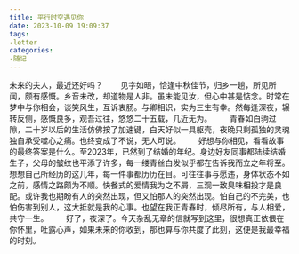 ```yaml
---
title: 平行时空遇见你
date: 2023-10-09 19:09:37
tags:
-letter
categories:
-随记
---
```


未来的夫人，最近还好吗？
&emsp;&emsp;见字如晤，恰逢中秋佳节，归乡一趟，所见所闻，颇有感慨。乡音未改，却道物是人非。虽未能见汝，但心中甚是惦念。时常在梦中与你相会，谈笑风生，互诉衷肠。与卿相识，实为三生有幸。然每逢深夜，辗转反侧，感慨良多，观吾过往，悠悠二十五载，几近无为。
&emsp;&emsp;青春如白驹过隙，二十岁以后的生活仿佛按了加速键，白天好似一具躯壳，夜晚只剩孤独的灵魂独自承受噬心之痛。也终变成了不说，无人可说。
&emsp;&emsp;好想与你相见，看看故事的最终答案是什么。至2023年，已然到了结婚的年纪。身边好友同事都陆续结婚生子，父母的皱纹也平添了许多，每一缕青丝白发似乎都在告诉我而立之年将至。想想自己所经历的这几年，每一件事都历历在目。可往往事与愿违，身体状态不如之前，感情之路颇为不顺。快餐式的爱情我为之不屑，三观一致臭味相投才是良配。或许我也期盼有人的突然出现，但又怕那人的突然出现。怕自己的不完美，也怕伤害到别人，这大抵就是我的心事。也望在我正青春时，倾尽所有，与人相爱，共守一生。
&emsp;&emsp;好了，夜深了。今天杂乱无章的信就写到这里，很想真正依偎在你怀里，吐露心声，如果未来的你收到，那也算与你共度了此刻，这便是我最幸福的时刻。